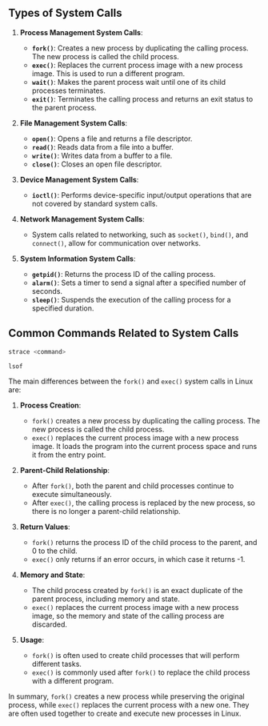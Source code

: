 
## Types of System Calls
1. **Process Management System Calls**:
   - **`fork()`**: Creates a new process by duplicating the calling process. The new process is called the child process.
   - **`exec()`**: Replaces the current process image with a new process image. This is used to run a different program.
   - **`wait()`**: Makes the parent process wait until one of its child processes terminates.
   - **`exit()`**: Terminates the calling process and returns an exit status to the parent process.

2. **File Management System Calls**:
   - **`open()`**: Opens a file and returns a file descriptor.
   - **`read()`**: Reads data from a file into a buffer.
   - **`write()`**: Writes data from a buffer to a file.
   - **`close()`**: Closes an open file descriptor.

3. **Device Management System Calls**:
   - **`ioctl()`**: Performs device-specific input/output operations that are not covered by standard system calls.

4. **Network Management System Calls**:
   - System calls related to networking, such as `socket()`, `bind()`, and `connect()`, allow for communication over networks.

5. **System Information System Calls**:
   - **`getpid()`**: Returns the process ID of the calling process.
   - **`alarm()`**: Sets a timer to send a signal after a specified number of seconds.
   - **`sleep()`**: Suspends the execution of the calling process for a specified duration.

## Common Commands Related to System Calls
  ``` bash
  strace <command>
  ```
  ``` bash
  lsof
  ```
  The main differences between the `fork()` and `exec()` system calls in Linux are:

1. **Process Creation**:
   - `fork()` creates a new process by duplicating the calling process. The new process is called the child process.
   - `exec()` replaces the current process image with a new process image. It loads the program into the current process space and runs it from the entry point.

2. **Parent-Child Relationship**:
   - After `fork()`, both the parent and child processes continue to execute simultaneously.
   - After `exec()`, the calling process is replaced by the new process, so there is no longer a parent-child relationship.

3. **Return Values**:
   - `fork()` returns the process ID of the child process to the parent, and 0 to the child.
   - `exec()` only returns if an error occurs, in which case it returns -1.

4. **Memory and State**:
   - The child process created by `fork()` is an exact duplicate of the parent process, including memory and state.
   - `exec()` replaces the current process image with a new process image, so the memory and state of the calling process are discarded.

5. **Usage**:
   - `fork()` is often used to create child processes that will perform different tasks.
   - `exec()` is commonly used after `fork()` to replace the child process with a different program.

In summary, `fork()` creates a new process while preserving the original process, while `exec()` replaces the current process with a new one. They are often used together to create and execute new processes in Linux.
